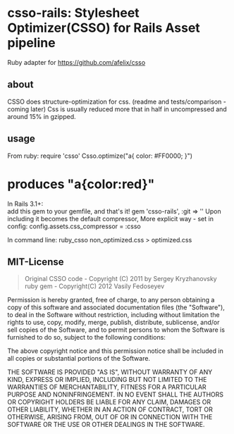 csso-rails: Stylesheet Optimizer(CSSO) for Rails Asset pipeline
=======

Ruby adapter for <https://github.com/afelix/csso>

about
-----
  CSSO does structure-optimization for css.
  (readme and tests/comparison - coming later)
  Css is usually reduced more that in half in uncompressed and around 15% in gzipped.

usage
------

From ruby:
  require 'csso'
  Csso.optimize("a{ color: #FF0000; }")
  # produces "a{color:red}"

In Rails 3.1+:  
  add this gem to your gemfile, and that's it!
  gem 'csso-rails', :git => ''
  Upon including it becomes the default compressor,
  More explicit way - set in config: config.assets.css_compressor = :csso

In command line:
  ruby_csso non_optimized.css > optimized.css


MIT-License
-------

> Original CSSO code - Copyright (C) 2011 by Sergey Kryzhanovsky
> ruby gem - Copyright(C) 2012 Vasily Fedoseyev

Permission is hereby granted, free of charge, to any person obtaining a copy
of this software and associated documentation files (the "Software"), to deal
in the Software without restriction, including without limitation the rights
to use, copy, modify, merge, publish, distribute, sublicense, and/or sell
copies of the Software, and to permit persons to whom the Software is
furnished to do so, subject to the following conditions:

The above copyright notice and this permission notice shall be included in
all copies or substantial portions of the Software.

THE SOFTWARE IS PROVIDED "AS IS", WITHOUT WARRANTY OF ANY KIND, EXPRESS OR
IMPLIED, INCLUDING BUT NOT LIMITED TO THE WARRANTIES OF MERCHANTABILITY,
FITNESS FOR A PARTICULAR PURPOSE AND NONINFRINGEMENT. IN NO EVENT SHALL THE
AUTHORS OR COPYRIGHT HOLDERS BE LIABLE FOR ANY CLAIM, DAMAGES OR OTHER
LIABILITY, WHETHER IN AN ACTION OF CONTRACT, TORT OR OTHERWISE, ARISING FROM,
OUT OF OR IN CONNECTION WITH THE SOFTWARE OR THE USE OR OTHER DEALINGS IN
THE SOFTWARE.